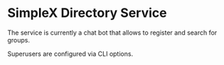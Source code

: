 # SimpleX Directory Service

The service is currently a chat bot that allows to register and search for groups.

Superusers are configured via CLI options.
